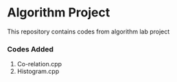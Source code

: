 # Algorithm Project
This repository contains codes from algorithm lab project
### Codes Added
1. Co-relation.cpp
2. Histogram.cpp
